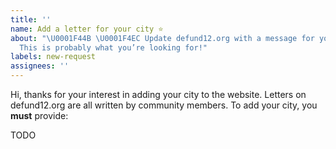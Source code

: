 ```yaml
---
title: ''
name: Add a letter for your city ⭐️
about: "\U0001F44B \U0001F4EC Update defund12.org with a message for your community.
  This is probably what you’re looking for!"
labels: new-request
assignees: ''
---
```


Hi, thanks for your interest in adding your city to the website. Letters on defund12.org are all written by community members. To add your city, you **must** provide:

TODO
